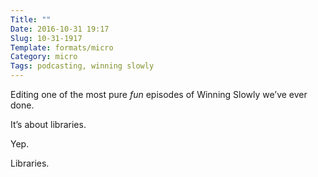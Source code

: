 ```yaml
---
Title: ""
Date: 2016-10-31 19:17
Slug: 10-31-1917
Template: formats/micro
Category: micro
Tags: podcasting, winning slowly
---
```


Editing one of the most pure *fun* episodes of Winning Slowly we’ve ever done.

It’s about libraries.

Yep.

Libraries.
